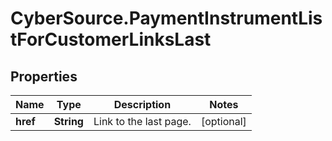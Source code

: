 # CyberSource.PaymentInstrumentListForCustomerLinksLast

## Properties
Name | Type | Description | Notes
------------ | ------------- | ------------- | -------------
**href** | **String** | Link to the last page.  | [optional] 


